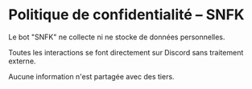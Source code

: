 # Politique de confidentialité – SNFK

Le bot "SNFK" ne collecte ni ne stocke de données personnelles.

Toutes les interactions se font directement sur Discord sans traitement externe.

Aucune information n'est partagée avec des tiers.
